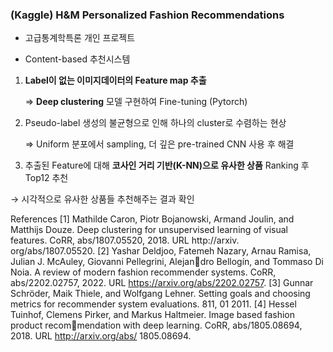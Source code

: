 ###  (Kaggle) H&M Personalized Fashion Recommendations 

- 고급통계학특론 개인 프로젝트

- Content-based 추천시스템

1. **Label이 없는 이미지데이터의 Feature map 추출**
    
    ⇒ **Deep clustering** 모델 구현하여 Fine-tuning (Pytorch)
    
2. Pseudo-label 생성의 불균형으로 인해 하나의 cluster로 수렴하는 현상
    
    ⇒ Uniform 분포에서 sampling, 더 깊은 pre-trained CNN 사용 후 해결
    
3. 추출된 Feature에 대해  **코사인 거리 기반(K-NN)으로 유사한 상품** Ranking 후 Top12 추천

 → 시각적으로 유사한 상품들 추천해주는 결과 확인
















References
[1] Mathilde Caron, Piotr Bojanowski, Armand Joulin, and Matthijs Douze. Deep clustering for
unsupervised learning of visual features. CoRR, abs/1807.05520, 2018. URL http://arxiv.
org/abs/1807.05520.
[2] Yashar Deldjoo, Fatemeh Nazary, Arnau Ramisa, Julian J. McAuley, Giovanni Pellegrini, Alejandro Bellogín, and Tommaso Di Noia. A review of modern fashion recommender systems. CoRR,
abs/2202.02757, 2022. URL https://arxiv.org/abs/2202.02757.
[3] Gunnar Schröder, Maik Thiele, and Wolfgang Lehner. Setting goals and choosing metrics for
recommender system evaluations. 811, 01 2011.
[4] Hessel Tuinhof, Clemens Pirker, and Markus Haltmeier. Image based fashion product recommendation with deep learning. CoRR, abs/1805.08694, 2018. URL http://arxiv.org/abs/
1805.08694.
